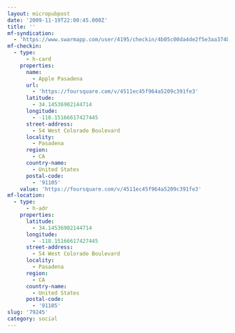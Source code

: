```yaml
---
layout: micropubpost
date: '2009-11-19T22:00:45.000Z'
title: ''
mf-syndication:
  - 'https://www.swarmapp.com/user/4195/checkin/4b05c00da4de2f5e3aa374bb'
mf-checkin:
  - type:
      - h-card
    properties:
      name:
        - Apple Pasadena
      url:
        - 'https://foursquare.com/v/4511ec45f964a5209c391fe3'
      latitude:
        - 34.14536902144714
      longitude:
        - -118.15166617427445
      street-address:
        - 54 West Colorado Boulevard
      locality:
        - Pasadena
      region:
        - CA
      country-name:
        - United States
      postal-code:
        - '91105'
    value: 'https://foursquare.com/v/4511ec45f964a5209c391fe3'
mf-location:
  - type:
      - h-adr
    properties:
      latitude:
        - 34.14536902144714
      longitude:
        - -118.15166617427445
      street-address:
        - 54 West Colorado Boulevard
      locality:
        - Pasadena
      region:
        - CA
      country-name:
        - United States
      postal-code:
        - '91105'
slug: '79245'
category: social
---
```

